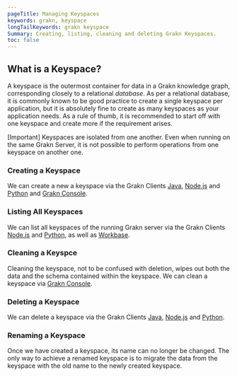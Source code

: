 ```yaml
---
pageTitle: Managing Keyspaces
keywords: grakn, keyspace
longTailKeywords: grakn keyspace
Summary: Creating, listing, cleaning and deleting Grakn Keyspaces.
toc: false
---
```


## What is a Keyspace?
A keyspace is the outermost container for data in a Grakn knowledge graph, corresponding closely to a relational _database_. As per a relational database, it is commonly known to be good practice to create a single keyspace per application, but it is absolutely fine to create as many keyspaces as your application needs. As a rule of thumb, it is recommended to start off with one keyspace and create more if the requirement arises.

<div class="note">
[Important]
Keyspaces are isolated from one another. Even when running on the same Grakn Server, it is not possible to perform operations from one keyspace on another one.
</div>

### Creating a Keyspace
We can create a new a keyspace via the Grakn Clients [Java](../03-client-api/01-java#client-api-method-create-a-session-keyspace.md), [Node.js](../03-client-api/03-nodejs#client-api-method-create-a-session-keyspace.md) and [Python](../03-client-api/02-python#client-api-method-create-a-session-keyspace.md) and [Grakn Console](../02-running-grakn/02-console#console-options.md).

### Listing All Keyspaces
We can list all keyspaces of the running Grakn server via the Grakn Clients [Node.js](../03-client-api/03-nodejs#client-api-method-retrieve-all-keyspaces.md) and [Python](../03-client-api/02-python#client-api-method-retrieve-all-keyspaces.md), as well as [Workbase](../07-workbase/01-connection#select-a-keyspace.md).

### Cleaning a Keyspce
Cleaning the keyspace, not to be confused with deletion, wipes out both the data and the schema contained within the keyspace. We can clean a keyspace via [Grakn Console](../02-running-grakn/02-console#console-commands.md).

### Deleting a Keyspace
We can delete a keyspace via the Grakn Clients [Java](../03-client-api/01-java#client-api-method-delete-a-keyspace.md), [Node.js](../03-client-api/03-nodejs#client-api-method-delete-a-keyspace.md) and [Python](../03-client-api/02-python#client-api-method-delete-a-keyspace.md).

### Renaming a Keyspace
Once we have created a keyspace, its name can no longer be changed. The only way to achieve a renamed keyspace is to migrate the data from the keyspace with the old name to the newly created keyspace.